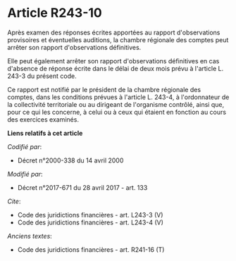 # Article R243-10

Après examen des réponses écrites apportées au rapport d'observations provisoires et éventuelles auditions, la chambre
régionale des comptes peut arrêter son rapport d'observations définitives. 

Elle peut également arrêter son rapport d'observations définitives en cas d'absence de réponse écrite dans le délai de deux
mois prévu à l'article L. 243-3 du présent code. 

Ce rapport est notifié par le président de la chambre régionale des comptes, dans les conditions prévues à l'article L.
243-4, à l'ordonnateur de la collectivité territoriale ou au dirigeant de l'organisme contrôlé, ainsi que, pour ce qui les
concerne, à celui ou à ceux qui étaient en fonction au cours des exercices examinés.

**Liens relatifs à cet article**

_Codifié par_:

  - Décret n°2000-338 du 14 avril 2000

_Modifié par_:

  - Décret n°2017-671 du 28 avril 2017 - art. 133

_Cite_:

  - Code des juridictions financières - art. L243-3 (V)
  - Code des juridictions financières - art. L243-4 (V)

_Anciens textes_:

  - Code des juridictions financières - art. R241-16 (T)
